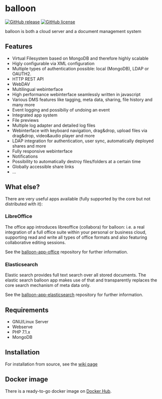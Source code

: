 # balloon
[![GitHub release](https://img.shields.io/github/release/gyselroth/balloon.svg)](https://github.com/gyselroth/balloon/releases)
[![GitHub license](https://img.shields.io/badge/license-GPL-blue.svg)](https://raw.githubusercontent.com/gyselroth/balloon/master/LICENSE)

balloon is both a cloud server and a document management system

## Features

* Virtual Filesystem based on MongoDB and therefore highly scalable
* Higly configurable via XML configuration
* Multiple types of authentication possible: local (MongoDB), LDAP or OAUTH2. 
* HTTP REST API
* WebDAV
* Multilingual webinterface
* High performance webinterface seamlessly written in javascript
* Various DMS features like tagging, meta data, sharing, file history and many more
* Event logging and possibiliy of undoing an event
* Integrated app system
* File previews
* Multiple log adapter and detailed log files
* Webinterface with keyboard navigation, drag&drop, upload files via drag&drop, video&audio player and more
* LDAP integration for authentication, user sync, automatically deployed shares and more
* Fully responsive webinterface
* Notifications
* Possibility to automatically destroy files/folders at a certain time
* Globally accessible share links
* ...

## What else?

There are very useful apps available (fully supported by the core but not distributed with it):

### LibreOffice

The office app introduces libreoffice (collabora) for balloon: i.e. a real integration of a full office suite within your personal or business cloud, supporting read and write all types of office formats and also featuring collaborative editing sessions.

See the [balloon-app-office](https://github.com/gyselroth/balloon-app-office) repository for further information.

### Elasticsearch

Elastic search provides full text search over all stored documents. The elastic search balloon app makes use of that and transparently replaces the core search mechanism of meta data only.

See the [balloon-app-elasticsearch](https://github.com/gyselroth/balloon-app-elasticsearch) repository for further information.

## Requirements

* GNU/Linux Server
* Webserve
* PHP 7.1.x
* MongoDB

## Installation

For installation from source, see the [wiki page](https://github.com/gyselroth/balloon/wiki/Install-balloon-from-source-(v1))

## Docker image

There is a ready-to-go docker image on [Docker Hub](https://hub.docker.com/r/gyselroth/balloon/).
